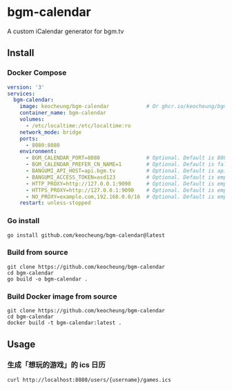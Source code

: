 # bgm-calendar

A custom iCalendar generator for bgm.tv

## Install
### Docker Compose
```yaml
version: '3'
services:
  bgm-calendar:
    image: keocheung/bgm-calendar            # Or ghcr.io/keocheung/bgm-calendar
    container_name: bgm-calendar
    volumes:
      - /etc/localtime:/etc/localtime:ro
    network_mode: bridge
    ports:
      - 8080:8080
    environment:
      - BGM_CALENDAR_PORT=8080               # Optional. Default is 8080
      - BGM_CALENDAR_PREFER_CN_NAME=1        # Optional. Default is false / 0
      - BANGUMI_API_HOST=api.bgm.tv          # Optional. Default is api.bgm.tv
      - BANGUMI_ACCESS_TOKEN=asd123          # Optional. Default is empty. Create here: https://next.bgm.tv/demo/access-token
      - HTTP_PROXY=http://127.0.0.1:9090     # Optional. Default is empty
      - HTTPS_PROXY=http://127.0.0.1:9090    # Optional. Default is empty
      - NO_PROXY=example.com,192.168.0.0/16  # Optional. Default is empty
    restart: unless-stopped
```
### Go install
```shell
go install github.com/keocheung/bgm-calendar@latest
```
### Build from source
```shell
git clone https://github.com/keocheung/bgm-calendar
cd bgm-calendar
go build -o bgm-calendar .
```
### Build Docker image from source
```shell
git clone https://github.com/keocheung/bgm-calendar
cd bgm-calendar
docker build -t bgm-calendar:latest .
```

## Usage
### 生成「想玩的游戏」的 ics 日历
```shell
curl http://localhost:8080/users/{username}/games.ics
```